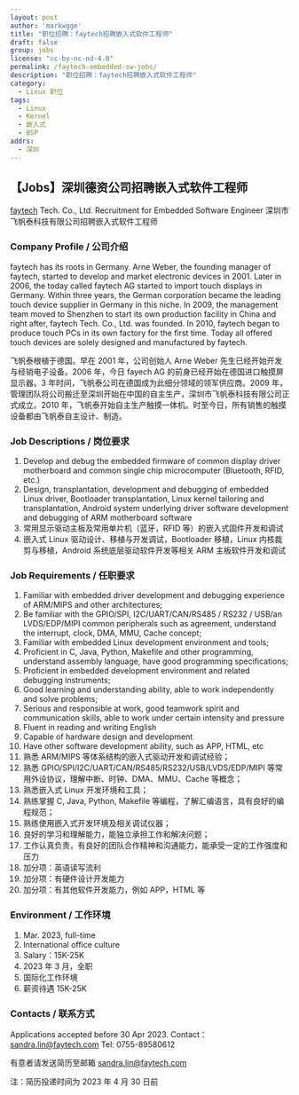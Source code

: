 ```yaml
---
layout: post
author: 'markwgge'
title: "职位招聘：faytech招聘嵌入式软件工程师"
draft: false
group: jobs
license: "cc-by-nc-nd-4.0"
permalink: /faytech-embedded-sw-jobs/
description: "职位招聘：faytech招聘嵌入式软件工程师"
category:
  - Linux 职位
tags:
  - Linux
  - Kernel
  - 嵌入式
  - BSP
addrs:
  - 深圳
---
```


## 【Jobs】深圳德资公司招聘嵌入式软件工程师

[faytech][001] Tech. Co., Ltd. Recruitment for Embedded Software Engineer
深圳市飞帆泰科技有限公司招聘嵌入式软件工程师

### Company Profile / 公司介绍

faytech has its roots in Germany. Arne Weber, the founding manager of faytech, started to develop and market electronic devices in 2001. Later in 2006, the today called faytech AG started to import touch displays in Germany. Within three years, the German corporation became the leading touch device supplier in Germany in this niche. In 2009, the management team moved to Shenzhen to start its own production facility in China and right after, faytech Tech. Co., Ltd. was founded. In 2010, faytech began to produce touch PCs in its own factory for the first time. Today all offered touch devices are solely designed and manufactured by faytech.

飞帆泰根植于德国。早在 2001 年，公司创始人 Arne Weber 先生已经开始开发与经销电子设备。2006 年，今日 fayech AG 的前身已经开始在德国进口触摸屏显示器。3 年时间，飞帆泰公司在德国成为此细分领域的领军供应商。2009 年，管理团队将公司搬迁至深圳开始在中国的自主生产，深圳市飞帆泰科技有限公司正式成立。2010 年，飞帆泰开始自主生产触摸一体机。时至今日，所有销售的触摸设备都由飞帆泰自主设计、制造。

### Job Descriptions / 岗位要求

1. Develop and debug the embedded firmware of common display driver motherboard and common single chip microcomputer (Bluetooth, RFID, etc.)
2. Design, transplantation, development and debugging of embedded Linux driver, Bootloader transplantation, Linux kernel tailoring and transplantation, Android system underlying driver software development and debugging of ARM motherboard software
1. 常用显示驱动主板及常用单片机（蓝牙，RFID 等）的嵌入式固件开发和调试
2. 嵌入式 Linux 驱动设计、移植与开发调试，Bootloader 移植，Linux 内核裁剪与移植，Android 系统底层驱动软件开发等相关 ARM 主板软件开发和调试

### Job Requirements / 任职要求

1. Familiar with embedded driver development and debugging experience of ARM/MIPS and other architectures;
2. Be familiar with the GPIO/SPI, I2C/UART/CAN/RS485 / RS232 / USB/an LVDS/EDP/MIPI common peripherals such as agreement, understand the interrupt, clock, DMA, MMU, Cache concept;
3. Familiar with embedded Linux development environment and tools;
4. Proficient in C, Java, Python, Makefile and other programming, understand assembly language, have good programming specifications;
5. Proficient in embedded development environment and related debugging instruments;
6. Good learning and understanding ability, able to work independently and solve problems;
7. Serious and responsible at work, good teamwork spirit and communication skills, able to work under certain intensity and pressure
8. Fluent in reading and writing English
9. Capable of hardware design and development
10. Have other software development ability, such as APP, HTML, etc
1. 熟悉 ARM/MIPS 等体系结构的嵌入式驱动开发和调试经验；
2. 熟悉 GPIO/SPI/I2C/UART/CAN/RS485/RS232/USB/LVDS/EDP/MIPI 等常用外设协议，理解中断、时钟、DMA、MMU、Cache 等概念；
3. 熟悉嵌入式 Linux 开发环境和工具；
4. 熟练掌握 C, Java, Python, Makefile 等编程，了解汇编语言，具有良好的编程规范；
5. 熟练使用嵌入式开发环境及相关调试仪器；
6. 良好的学习和理解能力，能独立承担工作和解决问题；
7. 工作认真负责，有良好的团队合作精神和沟通能力，能承受一定的工作强度和压力
8. 加分项：英语读写流利
9. 加分项：有硬件设计开发能力
10. 加分项：有其他软件开发能力，例如 APP，HTML 等

### Environment / 工作环境

1. Mar. 2023, full-time
2. International office culture
3. Salary：15K-25K
1.  2023 年 3 月，全职
2. 国际化工作环境
3. 薪资待遇 15K-25K

### Contacts / 联系方式

Applications accepted before 30 Apr 2023.
Contact：[sandra.lin@faytech.com][002]
Tel: 0755-89580612

有意者请发送简历至邮箱 [sandra.lin@faytech.com][002]

注：简历投递时间为 2023 年 4 月 30 日前

[001]: https://www.faytech.com/
[002]: mailto:sandra.lin@faytech.com "Sandra Lin"
